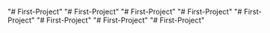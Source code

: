 "# First-Project" 
"# First-Project" 
"# First-Project" 
"# First-Project" 
"# First-Project" 
"# First-Project" 
"# First-Project" 
"# First-Project" 
